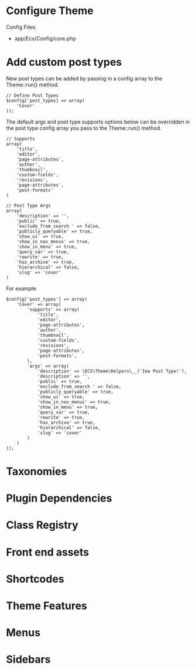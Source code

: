 # Configure Theme

Config Files:

* app/Ecs/Config/core.php

# Add custom post types

New post types can be added by passing in a config array to the Theme::run() method.

```
// Define Post Types
$config['post_types] => array(
    'Cover'
));
```

The default args and post type supports options below can be overridden in the post type config array you pass to the Theme::run() method. 

```
// Supports
array(
    'title',
    'editor',
    'page-attributes',
    'author',
    'thumbnail',
    'custom-fields',
    'revisions',
    'page-attributes',
    'post-formats'
)

// Post Type Args
array(
    'description' => '',
    'public' => true,
    'exclude_from_search ' => false,
    'publicly_queryable' => true,
    'show_ui' => true,
    'show_in_nav_menus' => true,
    'show_in_menu' => true,
    'query_var' => true,
    'rewrite' => true,
    'has_archive' => true,
    'hierarchical' => false,
    'slug' => 'cover'
)
```

For example:

```
$config['post_types'] => array(
    'Cover' => array(
        'supports' => array(
            'title',
            'editor',
            'page-attributes',
            'author',
            'thumbnail',
            'custom-fields',
            'revisions',
            'page-attributes',
            'post-formats',
        ),
        'args' => array(
            'description' => \ECS\Theme\Helpers\__('Ima Post Type!'),
            'description' => '',
            'public' => true,
            'exclude_from_search ' => false,
            'publicly_queryable' => true,
            'show_ui' => true,
            'show_in_nav_menus' => true,
            'show_in_menu' => true,
            'query_var' => true,
            'rewrite' => true,
            'has_archive' => true,
            'hierarchical' => false,
            'slug' => 'cover'
        )
    )
));
```


# Taxonomies

# Plugin Dependencies

# Class Registry

# Front end assets

# Shortcodes

# Theme Features

# Menus

# Sidebars